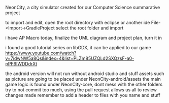 NeonCity, a city simulator created for our Computer Science summarative project

to import and edit, open the root directory with eclipse or another ide
File->Import->GradleProject
select the root folder and import

i have AP Macro today,
finalize the UML diagram and project plan, turn it in

i found a good tutorial series on libGDX, it can be applied to our game
https://www.youtube.com/watch?v=7idwNW5a8Qs&index=4&list=PLZm85UZQLd2SXQzsF-a0-pPF6IWDDdrXt

the android version will not run without android studio and stuff
assets such as picture are going to be placed under NeonCity-android/assets
the main game logic is found under NeonCity-core, dont mess with the other folders
try to not commit too much, using the pull request allows us all to review changes made
remember to add a header to files with you name and stuff
